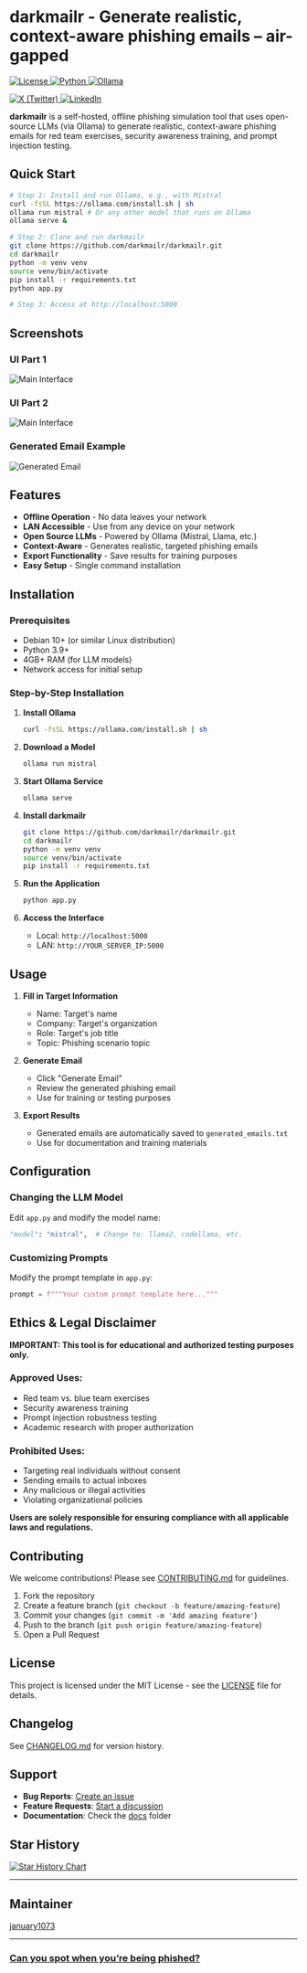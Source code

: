 # darkmailr - Generate realistic, context-aware phishing emails – air-gapped

<p align="left">
  <!-- Project Info -->
  <a href="https://opensource.org/licenses/MIT">
    <img src="https://img.shields.io/badge/License-MIT-yellow.svg?style=for-the-badge&logo=opensourceinitiative&logoColor=white" alt="License">
  </a>
  <a href="https://www.python.org/downloads/">
    <img src="https://img.shields.io/badge/Python-3.9+-3670A0.svg?style=for-the-badge&logo=python&logoColor=white" alt="Python">
  </a>
  <a href="https://ollama.com/">
    <img src="https://img.shields.io/badge/Ollama-Compatible-4BC51D.svg?style=for-the-badge&logo=ollama&logoColor=white" alt="Ollama">
  </a>
</p>

<p align="left">
  <!-- Social Media -->
  <a href="https://x.com/darkmailr">
    <img src="https://img.shields.io/badge/.com-000000.svg?style=for-the-badge&logo=x&logoColor=white" alt="X (Twitter)">
  </a>
  <a href="https://www.linkedin.com/company/darkmailr">
    <img src="https://img.shields.io/badge/LinkedIn-0A66C2.svg?style=for-the-badge&logo=linkedin&logoColor=white" alt="LinkedIn">
  </a>
</p>

**darkmailr** is a self-hosted, offline phishing simulation tool that uses open-source LLMs (via Ollama) to generate realistic, context-aware phishing emails for red team exercises, security awareness training, and prompt injection testing.

## Quick Start

```bash
# Step 1: Install and run Ollama, e.g., with Mistral
curl -fsSL https://ollama.com/install.sh | sh
ollama run mistral # Or any other model that runs on Ollama
ollama serve &

# Step 2: Clone and run darkmailr
git clone https://github.com/darkmailr/darkmailr.git
cd darkmailr
python -m venv venv
source venv/bin/activate
pip install -r requirements.txt
python app.py

# Step 3: Access at http://localhost:5000
```

## Screenshots

### UI Part 1
![Main Interface](screenshots/screenshot1.png)

### UI Part 2
![Main Interface](screenshots/screenshot2.png)

### Generated Email Example
![Generated Email](screenshots/screenshot3.png)

## Features

- **Offline Operation** - No data leaves your network
- **LAN Accessible** - Use from any device on your network
- **Open Source LLMs** - Powered by Ollama (Mistral, Llama, etc.)
- **Context-Aware** - Generates realistic, targeted phishing emails
- **Export Functionality** - Save results for training purposes
- **Easy Setup** - Single command installation

## Installation

### Prerequisites
- Debian 10+ (or similar Linux distribution)
- Python 3.9+
- 4GB+ RAM (for LLM models)
- Network access for initial setup

### Step-by-Step Installation

1. **Install Ollama**
   ```bash
   curl -fsSL https://ollama.com/install.sh | sh
   ```

2. **Download a Model**
   ```bash
   ollama run mistral
   ```

3. **Start Ollama Service**
   ```bash
   ollama serve
   ```

4. **Install darkmailr**
   ```bash
   git clone https://github.com/darkmailr/darkmailr.git
   cd darkmailr
   python -m venv venv
   source venv/bin/activate
   pip install -r requirements.txt
   ```

5. **Run the Application**
   ```bash
   python app.py
   ```

6. **Access the Interface**
   - Local: `http://localhost:5000`
   - LAN: `http://YOUR_SERVER_IP:5000`

## Usage

1. **Fill in Target Information**
   - Name: Target's name
   - Company: Target's organization
   - Role: Target's job title
   - Topic: Phishing scenario topic

2. **Generate Email**
   - Click "Generate Email"
   - Review the generated phishing email
   - Use for training or testing purposes

3. **Export Results**
   - Generated emails are automatically saved to `generated_emails.txt`
   - Use for documentation and training materials

## Configuration

### Changing the LLM Model
Edit `app.py` and modify the model name:
```python
"model": "mistral",  # Change to: llama2, codellama, etc.
```

### Customizing Prompts
Modify the prompt template in `app.py`:
```python
prompt = f"""Your custom prompt template here..."""
```

## Ethics & Legal Disclaimer

**IMPORTANT: This tool is for educational and authorized testing purposes only.**

### Approved Uses:
- Red team vs. blue team exercises
- Security awareness training
- Prompt injection robustness testing
- Academic research with proper authorization

### Prohibited Uses:
- Targeting real individuals without consent
- Sending emails to actual inboxes
- Any malicious or illegal activities
- Violating organizational policies

**Users are solely responsible for ensuring compliance with all applicable laws and regulations.**

## Contributing

We welcome contributions! Please see [CONTRIBUTING.md](CONTRIBUTING.md) for guidelines.

1. Fork the repository
2. Create a feature branch (`git checkout -b feature/amazing-feature`)
3. Commit your changes (`git commit -m 'Add amazing feature'`)
4. Push to the branch (`git push origin feature/amazing-feature`)
5. Open a Pull Request

## License

This project is licensed under the MIT License - see the [LICENSE](LICENSE) file for details.

## Changelog

See [CHANGELOG.md](CHANGELOG.md) for version history.

## Support

- **Bug Reports**: [Create an issue](https://github.com/darkmailr/darkmailr/issues)
- **Feature Requests**: [Start a discussion](https://github.com/darkmailr/darkmailr/discussions)
- **Documentation**: Check the [docs](docs/) folder

## Star History

[![Star History Chart](https://api.star-history.com/svg?repos=darkmailr/darkmailr&type=Date)](https://star-history.com/#darkmailr/darkmailr&Date)

---

## Maintainer

[january1073](https://github.com/january1073)

---

### [Can you spot when you’re being phished?](https://phishingquiz.withgoogle.com)
